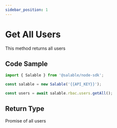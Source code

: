 ```yaml
---
sidebar_position: 1
---
```


# Get All Users

This method returns all users

## Code Sample

```typescript
import { Salable } from '@salable/node-sdk';

const salable = new Salable('{{API_KEY}}');

const users = await salable.rbac.users.getAll();
```

## Return Type

Promise of all users
